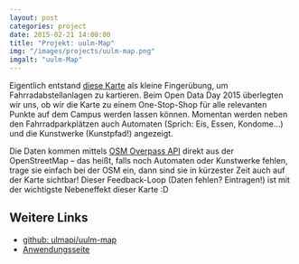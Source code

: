 ```yaml
---
layout: post
categories: project
date: 2015-02-21 14:00:00
title: "Projekt: uulm-Map"
img: "/images/projects/uulm-map.png" 
imgalt: "uulm-Map"
---
```


Eigentlich entstand [diese Karte](http://www.ulmapi.de/uulm-map) als kleine Fingerübung, um Fahrradabstellanlagen zu kartieren. Beim Open Data Day 2015 überlegten wir uns, ob wir die Karte zu einem One-Stop-Shop für alle relevanten Punkte auf dem Campus werden lassen können. Momentan werden neben den Fahrradparkplätzen auch Automaten (Sprich: Eis, Essen, Kondome…) und die Kunstwerke (Kunstpfad!) angezeigt. 

Die Daten kommen mittels [OSM Overpass API](http://wiki.openstreetmap.org/wiki/Overpass_API) direkt aus der OpenStreetMap – das heißt, falls noch Automaten oder Kunstwerke fehlen, trage sie einfach bei der OSM ein, dann sind sie in kürzester Zeit auch auf der Karte sichtbar! Dieser Feedback-Loop (Daten fehlen? Eintragen!) ist mit der wichtigste Nebeneffekt dieser Karte :D

## Weitere Links

 * [github: ulmapi/uulm-map](https://github.com/UlmApi/uulm-map)
 * [Anwendungsseite](http://www.ulmapi.de/uulm-map)
